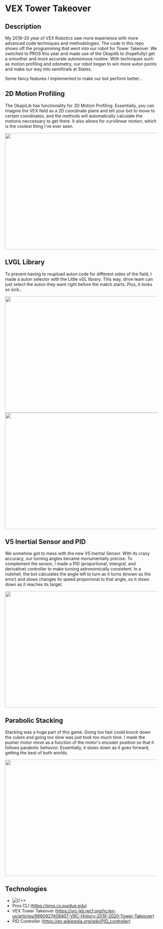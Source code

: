 # VEX Tower Takeover

## Description
My 2019-20 year of VEX Robotics saw more experience with more advanced code techniques and methodologies. The code in this repo shows off the programming that went into our robot for Tower Takeover. We switched to PROS this year and made use of the Okapilib to (hopefully) get a smoother and more accurate autonomous routine. With techniques such as motion profiling and odometry, our robot began to win more auton points and make our way into semifinals at States. 

Some fancy features I implemented to make our bot perform better...

## 2D Motion Profiling

The OkapiLib has functionality for 2D Motion Profiling. Essentially, you can imagine the VEX field as a 2D coordinate plane and tell your bot to move to certain coordinates, and the methods will automatically calculate the motions neccessary to get there. It also allows for curvilinear motion, which is the coolest thing I've ever seen.

<div align="center">
  <img src="images/motionprof.png" width="666" height="383">
</div>

## LVGL Library

To prevent having to reupload auton code for different sides of the field, I made a auton selector with the Little vGL library. This way, drive team can just select the auton they want right before the match starts. Plus, it looks so sick..

<div align="center">
  <img src="images/lvlgcode.png" width="666" height="383">
  <img src="images/autonselector.png" width="666" height="383">
</div>

## V5 Inertial Sensor and PID

We somehow got to mess with the new V5 Inertial Sensor. With its crazy accuracy, our turning angles became monumentally precise. To complement the sensor, I made a PID (proportional, intergral, and derivative) controller to make turning astronomically consistent. In a nutshell, the bot calculates the angle left to turn as it turns (known as the error) and slows changes its speed proporional to that angle, so it slows down as it reaches its target. 

<div align="center">
  <img src="images/gyropid.png" width="666" height="383">
</div>

## Parabolic Stacking

Stacking was a huge part of this game. Going too fast could knock down the cubes and going too slow was just took too much time. I made the pusher motor move as a function of the motor's encoder position so that it follows parabolic behavior. Essentially, it slows down as it goes forward, getting the best of both worlds.

<div align="center">
  <img src="images/parabolic.png" width="666" height="383">
</div>

## Technologies
- ![C++](https://img.shields.io/badge/c++-%2300599C.svg?style=for-the-badge&logo=c%2B%2B&logoColor=white)
- Pros CLI (https://pros.cs.purdue.edu)
- VEX Tower Takeover (https://vrc-kb.recf.org/hc/en-us/articles/9660927408407-VRC-History-2019-2020-Tower-Takeover)
- PID Controller (https://en.wikipedia.org/wiki/PID_controller)
